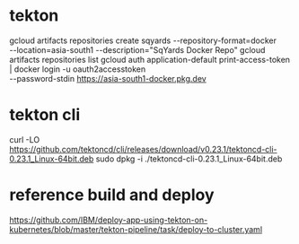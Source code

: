 # tekton
gcloud artifacts repositories create sqyards --repository-format=docker \
--location=asia-south1<repo-name> --description="SqYards Docker Repo"
gcloud artifacts repositories list
gcloud auth application-default print-access-token | docker login -u oauth2accesstoken \
--password-stdin https://asia-south1-docker.pkg.dev
# tekton cli
  curl -LO https://github.com/tektoncd/cli/releases/download/v0.23.1/tektoncd-cli-0.23.1_Linux-64bit.deb
sudo dpkg -i ./tektoncd-cli-0.23.1_Linux-64bit.deb
# reference build and deploy
  https://github.com/IBM/deploy-app-using-tekton-on-kubernetes/blob/master/tekton-pipeline/task/deploy-to-cluster.yaml
